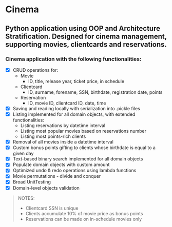 # Cinema
 ## Python application using OOP and Architecture Stratification. Designed for cinema management, supporting movies, clientcards and reservations.
 
 ### Cinema application with the following functionalities:
- [x] CRUD operations  for:
  - Movie
     - ID, title, release year, ticket price, in schedule
  - Clientcard
      - ID, surname, forename, SSN, birthdate, registration date, points
  - Reservation
      - ID, movie ID, clientcard ID, date, time
- [x] Saving and reading locally with serialization into .pickle files
- [x] Listing implemented for all domain objects, with extended functionalities:
    - Listing reservations by datetime interval
    - Listing most popular movies based on reservations number
    - Listing most points-rich clients
- [x] Removal of all movies inside a datetime interval
- [x] Custom bonus points gifting to clients whose birthdate is equal to a given day 
- [x] Text-based binary search implemented for all domain objects 
- [x] Populate domain objects with custom amount
- [x] Optimized undo & redo operations using lambda functions
- [x] Movie permutations - divide and conquer
- [x] Broad UnitTesting 
- [x] Domain-level objects validation

> NOTES: 
> * Clientcard SSN is unique
> * Clients accumulate 10% of movie price as bonus points
> * Reservations can be made on in-schedule movies only
